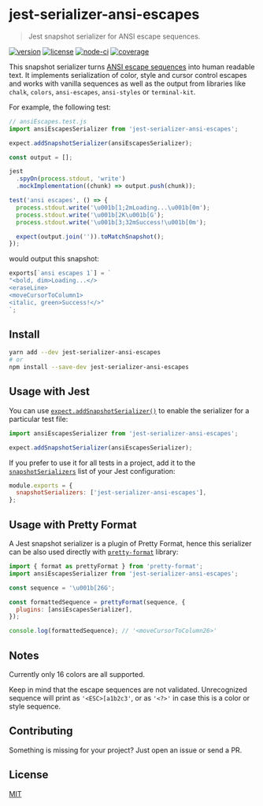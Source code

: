 # jest-serializer-ansi-escapes

> Jest snapshot serializer for ANSI escape sequences.

[![version](https://img.shields.io/npm/v/jest-serializer-ansi-escapes)](https://npmjs.com/package/jest-serializer-ansi-escapes)
[![license](https://img.shields.io/github/license/mrazauskas/jest-serializer-ansi-escapes)](https://github.com/mrazauskas/jest-serializer-ansi-escapes/blob/main/LICENSE.md)
[![node-ci](https://img.shields.io/github/actions/workflow/status/mrazauskas/jest-serializer-ansi-escapes/node-ci.yml?label=CI)](https://github.com/mrazauskas/jest-serializer-ansi-escapes/actions/workflows/node-ci.yml)
[![coverage](https://img.shields.io/codecov/c/github/mrazauskas/jest-serializer-ansi-escapes/main)](https://app.codecov.io/gh/mrazauskas/jest-serializer-ansi-escapes)

This snapshot serializer turns [ANSI escape sequences](https://en.wikipedia.org/wiki/ANSI_escape_code) into human readable text. It implements serialization of color, style and cursor control escapes and works with vanilla sequences as well as the output from libraries like `chalk`, `colors`, `ansi-escapes`, `ansi-styles` or `terminal-kit`.

For example, the following test:

```js
// ansiEscapes.test.js
import ansiEscapesSerializer from 'jest-serializer-ansi-escapes';

expect.addSnapshotSerializer(ansiEscapesSerializer);

const output = [];

jest
  .spyOn(process.stdout, 'write')
  .mockImplementation((chunk) => output.push(chunk));

test('ansi escapes', () => {
  process.stdout.write('\u001b[1;2mLoading...\u001b[0m');
  process.stdout.write('\u001b[2K\u001b[G');
  process.stdout.write('\u001b[3;32mSuccess!\u001b[0m');

  expect(output.join('')).toMatchSnapshot();
});
```

would output this snapshot:

```js
exports[`ansi escapes 1`] = `
"<bold, dim>Loading...</>
<eraseLine>
<moveCursorToColumn1>
<italic, green>Success!</>"
`;
```

## Install

```bash
yarn add --dev jest-serializer-ansi-escapes
# or
npm install --save-dev jest-serializer-ansi-escapes
```

## Usage with Jest

You can use [`expect.addSnapshotSerializer()`](https://jestjs.io/docs/expect#expectaddsnapshotserializerserializer) to enable the serializer for a particular test file:

```js
import ansiEscapesSerializer from 'jest-serializer-ansi-escapes';

expect.addSnapshotSerializer(ansiEscapesSerializer);
```

If you prefer to use it for all tests in a project, add it to the [`snapshotSerializers`](https://jestjs.io/docs/configuration#snapshotserializers-arraystring) list of your Jest configuration:

```js
module.exports = {
  snapshotSerializers: ['jest-serializer-ansi-escapes'],
};
```

## Usage with Pretty Format

A Jest snapshot serializer is a plugin of Pretty Format, hence this serializer can be also used directly with [`pretty-format`](https://github.com/facebook/jest/tree/main/packages/pretty-format) library:

```js
import { format as prettyFormat } from 'pretty-format';
import ansiEscapesSerializer from 'jest-serializer-ansi-escapes';

const sequence = '\u001b[26G';

const formattedSequence = prettyFormat(sequence, {
  plugins: [ansiEscapesSerializer],
});

console.log(formattedSequence); // '<moveCursorToColumn26>'
```

## Notes

Currently only 16 colors are all supported.

Keep in mind that the escape sequences are not validated. Unrecognized sequence will print as `'<ESC>[a1b2c3'`, or as `'<?>'` in case this is a color or style sequence.

## Contributing

Something is missing for your project? Just open an issue or send a PR.

## License

[MIT](https://github.com/mrazauskas/jest-serializer-ansi-escapes/blob/main/LICENSE.md)
